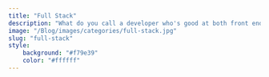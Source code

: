 ```yaml
---
title: "Full Stack"
description: "What do you call a developer who's good at both front end and back end? A unicorn"
image: "/Blog/images/categories/full-stack.jpg"
slug: "full-stack"
style:
    background: "#f79e39" 
    color: "#ffffff"
---
```



